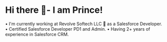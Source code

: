 # Hi there 👋- I am Prince!


•	I'm currently working at Revolve Softech LLC 🏢 as a Salesforce Developer.<br>
•	Certified Salesforce Developer PD1 and Admin.
•	Having 2+ years of experience in Salesforce CRM.
